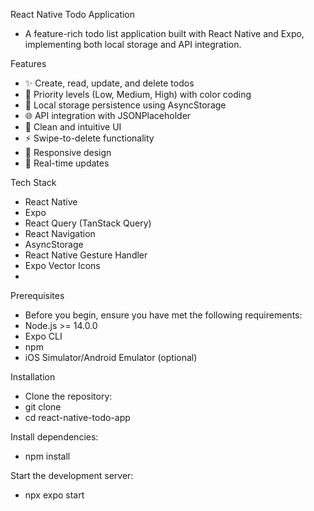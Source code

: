 React Native Todo Application
- A feature-rich todo list application built with React Native and Expo, implementing both local storage and API integration.

Features
- ✨ Create, read, update, and delete todos
- 🎯 Priority levels (Low, Medium, High) with color coding
- 💾 Local storage persistence using AsyncStorage
- 🌐 API integration with JSONPlaceholder
- 🎨 Clean and intuitive UI
- ⚡ Swipe-to-delete functionality
- 📱 Responsive design
- 🔄 Real-time updates

Tech Stack
- React Native
- Expo
- React Query (TanStack Query)
- React Navigation
- AsyncStorage
- React Native Gesture Handler
- Expo Vector Icons
- 
Prerequisites
- Before you begin, ensure you have met the following requirements:
- Node.js >= 14.0.0
- Expo CLI
- npm
- iOS Simulator/Android Emulator (optional)

Installation
- Clone the repository:
- git clone <your-repo-url>
- cd react-native-todo-app

Install dependencies:
- npm install

Start the development server:
- npx expo start
